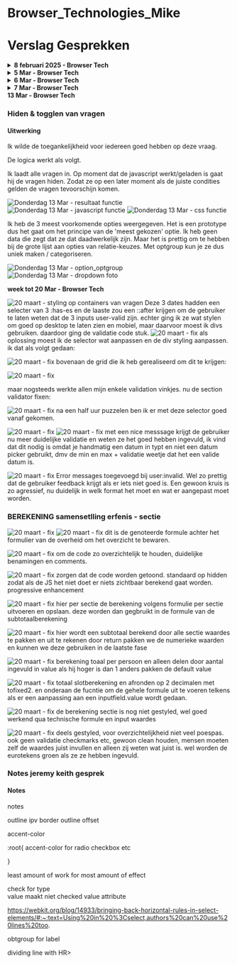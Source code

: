# Browser_Technologies_Mike

# Verslag Gesprekken

<details>
<summary><strong>8 februari 2025 - Browser Tech</strong></summary>

### Gesprek: Browser Tech

#### Voortgang

- Inputvelden geanalyseerd en op detailniveau bekeken.
- Onderzoek naar regular expressions (mogelijk via RegExr tool) voor pattern-gebaseerde invoer.
- Breder perspectief bekijken:
  - Anchors naar andere vragen of nieuwe vragen toevoegen indien nodig.
  - Vragen verbergen of invalideren afhankelijk van andere invoer.
  - Inputwaarde doorgeven aan andere vragen indien hetzelfde antwoord vereist is (bijv. "Vul ook in bij vraag 5k").

</details>

<details>
<summary><strong>5 Mar - Browser Tech</strong></summary>

#### Voortgang

- Dropdown met een overige toggle gemaakt. Uiteindelijk besloten hem beter niet te gebruiken voor snellere UX.

</details>

<details>
<summary><strong>6 Mar - Browser Tech</strong></summary>

### Gesprek: Browser Tech

#### Voortgang

- radio buttons gestyled met before en focus. Normale appearance uitgezet.
- IBAN Pattern checker toegevoegd voor nederlandse IBAN met 14 karakters.
- Datum maker gemaakt die je max waardes heeft.
- hideable overig gemaakt maar werkt niet zo goed als ik wil dus het veld maar standaard laten staan.
- EIND vd dag: ook nog een foldable vraag gemaakt. Als je op ja klikt komt er nog een extra vraag tevoorschijn

![Dinsdag 6 Mar](./images/voortgang_6mar.png)

</details>

<details>
<summary><strong>7 Mar - Browser Tech</strong></summary>

### Gesprek: Browser Tech

#### Voortgang

optioneel toevoegen ipv \* required.
input datalist options interactieve select voor talen bijv. lange lijsten
vormgeving tussendoor om tijd te besparen aan het eind
ol li counter

small> voor kleine extra toevoeging/tekst bij een label.

aan en uit state in radio button vorm > kan een checkbox worden, vraag stellen zodat het een vink wordt als getrouwd is, anders kippen. bijv.

updateBSN()

- var element
- var 2e element - .value attribute runnen als eerst element wordt ingevuld zodat de waarde wordt overgenomen

vragen links uitlijnen en rechts evt vervolgvraag.

min 280 responsive px’s, hoeft niet perfect maar moet wel werken.

</details>

<summary><strong>13 Mar - Browser Tech</strong></summary>

### Hiden & togglen van vragen

#### Uitwerking

Ik wilde de toegankelijkheid voor iedereen goed hebben op deze vraag.

De logica werkt als volgt.

Ik laadt alle vragen in.
Op moment dat de javascript werkt/geladen is gaat hij de vragen hiden.
Zodat ze op een later moment als de juiste condities gelden de vragen tevoorschijn komen.

![Donderdag 13 Mar - resultaat functie](./images/hiden.png)
![Donderdag 13 Mar - javascript functie](./images/js_hiden.png)
![Donderdag 13 Mar - css functie](./images/css_hiden.png)

Ik heb de 3 meest voorkomende opties weergegeven. Het is een prototype dus het gaat om het principe van de 'meest gekozen' optie. Ik heb geen data die zegt dat ze dat daadwerkelijk zijn. Maar het is prettig om te hebben bij de grote lijst aan opties van relatie-keuzes. Met optgroup kun je ze dus uniek maken / categoriseren.

![Donderdag 13 Mar - option_optgroup](./images/option_optgroup.png)
![Donderdag 13 Mar - dropdown foto](./images/dropdown.JPG)


<summary><strong>week tot 20 Mar - Browser Tech</strong></summary>


  ![20 maart - styling op containers van vragen](./images/validatie_3_dates.png)
  Deze 3 dates hadden een selecter van 3 :has-es en de laaste zou een ::after krijgen om de gebruiker te laten weten dat de 3 inputs user-valid zijn. echter ging ik ze wat stylen om goed op desktop te laten zien en mobiel, maar daarvoor moest ik divs gebruiken. daardoor ging de validatie code stuk.
  ![20 maart - fix](./images/validatie.3.png)
  als oplossing moest ik de selector wat aanpassen en de div styling aanpassen. ik dat als volgt gedaan: 

  ![20 maart - fix](./images/validatie.1.png)
  bovenaan de grid die ik heb gerealiseerd om dit te krijgen:

  ![20 maart - fix](./images/validatie.2.png)

  maar nogsteeds werkte allen mijn enkele validation vinkjes.
  nu de section validator fixen:

  ![20 maart - fix](./images/fix_validation.png)
  na een half uur puzzelen ben ik er met deze selector goed vanaf gekomen.

  ![20 maart - fix](./images/validation_result_d.png)
  ![20 maart - fix](./images/validation_result_m.png)
  met een nice messsage krijgt de gebruiker nu meer duidelijke validatie en weten ze het goed hebben ingevuld, ik vind dat dit nodig is omdat je handmatig een datum in typt en niet een datum picker gebruikt, dmv de min en max + validatie weetje dat het een valide datum is.



  ![20 maart - fix](./images/message_error.png)
  Error messages toegevoegd bij user:invalid. Wel zo prettig dat de gebruiker feedback krijgt als er iets niet goed is. Een gewoon kruis is zo agressief, nu duidelijk in welk format het moet en wat er aangepast moet worden.


### BEREKENING samensetlling erfenis - sectie
 ![20 maart - fix](./images/overheid_theorie.png)
 ![20 maart - fix](./images/theorie_formule_achter_berekening.png)
 dit is de genoteerde formule achter het formulier van de overheid om het overzicht te bewaren.

 ![20 maart - fix](./images/js_code_consts.png)
 om de code zo overzichtelijk te houden, duidelijke benamingen en comments.


  ![20 maart - fix](./images/js_code_hiden.png)
  zorgen dat de code worden getoond. standaard op hidden zodat als de JS het niet doet er niets zichtbaar berekend gaat worden. progressive enhancement

  ![20 maart - fix](./images/secties_berekeningen.png)
  hier per sectie de berekening volgens formulie per sectie uitvoeren en opslaan.
  deze worden dan gegbruikt in de formule van de subtotaalberekening

  ![20 maart - fix](./images/js_subtotaal.png)
  hier wordt een subtotaal berekend door alle sectie waardes te pakken en uit te rekenen
  door return pakken we de numerieke waarden en kunnen we deze gebruiken in de laatste fase 

  ![20 maart - fix](./images/js_per_persoon.png)
  berekening toaal per persoon en alleen delen door aantal ingevuld in value als hij hoger is dan 1 anders pakken de default value

  ![20 maart - fix](./images/js_totaal.png)
  totaal slotberekening en afronden op 2 decimalen met tofixed2.
  en onderaan de fucntie om de gehele formule uit te voeren telkens als er een aanpassing aan een inputfield.value wordt gedaan.
  
  ![20 maart - fix](./images/styling_vragen.png)
  de berekening sectie is nog niet gestyled, wel goed werkend qua technische formule en input waardes

  ![20 maart - fix](./images/berekening.png)
  deels gestyled, voor overzichtelijkheid niet veel poespas. ook geen validatie checkmarks etc, gewoon clean houden, mensen moeten zelf de waardes juist invullen en alleen zij weten wat juist is. wel worden de eurotekens groen als ze ze hebben ingevuld.

  


 
















### Notes jeremy keith gesprek

#### Notes

notes

outline ipv border
outline offset

accent-color

:root{
accent-color for radio checkbox etc

}

least amount of work for most amount of effect

check for type  
value maakt niet
checked value attribute

https://webkit.org/blog/14933/bringing-back-horizontal-rules-in-select-elements/#:~:text=Using%20in%20%3Cselect,authors%20can%20use%20lines%20too.

obtgroup for label

dividing line with HR>

</details>
